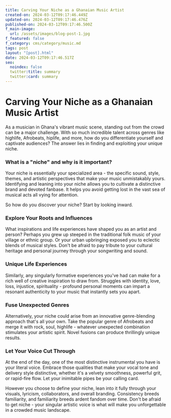 ```yaml
---
title: Carving Your Niche as a Ghanaian Music Artist
created-on: 2024-03-12T09:17:46.449Z
updated-on: 2024-03-12T09:17:46.476Z
published-on: 2024-03-12T09:17:46.500Z
f_main-image:
  url: /assets/images/blog-post-1.jpg
f_featured: false
f_category: cms/category/music.md
tags: post
layout: "[post].html"
date: 2024-03-12T09:17:46.517Z
seo:
  noindex: false
  twitter:title: summary
  twitter:card: summary
---
```

# **Carving Your Niche as a Ghanaian Music Artist**

As a musician in Ghana's vibrant music scene, standing out from the crowd can be a major challenge. With so much incredible talent across genres like highlife, Afrobeats, hiplife, and more, how do you differentiate yourself and captivate audiences? The answer lies in finding and exploiting your unique niche.

### **What is a "niche" and why is it important?**

Your niche is essentially your specialized area - the specific sound, style, themes, and artistic perspectives that make your music unmistakably yours. Identifying and leaning into your niche allows you to cultivate a distinctive brand and devoted fanbase. It helps you avoid getting lost in the vast sea of musical acts all vying for attention.

So how do you discover your niche? Start by looking inward.

### **Explore Your Roots and Influences**

 What inspirations and life experiences have shaped you as an artist and person? Perhaps you grew up steeped in the traditional folk music of your village or ethnic group. Or your urban upbringing exposed you to eclectic blends of musical styles. Don't be afraid to pay tribute to your cultural heritage and personal journey through your songwriting and sound.

### **Unique Life Experiences**

 Similarly, any singularly formative experiences you've had can make for a rich well of creative inspiration to draw from. Struggles with identity, love, loss, injustice, spirituality - profound personal moments can impart a resonant authenticity to your music that instantly sets you apart.

### **Fuse Unexpected Genres**

Alternatively, your niche could arise from an innovative genre-blending approach that's all your own. Take the popular genre of Afrobeats and merge it with rock, soul, highlife - whatever unexpected combination stimulates your artistic spirit. Novel fusions can produce thrillingly unique results.

### **Let Your Voice Cut Through**

 At the end of the day, one of the most distinctive instrumental you have is your literal voice. Embrace those qualities that make your vocal tone and delivery style distinctive, whether it's a velvety smoothness, powerful grit, or rapid-fire flow. Let your inimitable pipes be your calling card.

However you choose to define your niche, lean into it fully through your visuals, lyricism, collaborators, and overall branding. Consistency breeds familiarity, and familiarity breeds ardent fandom over time. Don't be afraid to get niche - your singular artistic voice is what will make you unforgettable in a crowded music landscape.